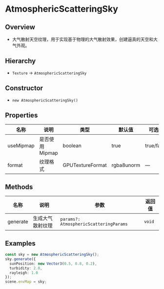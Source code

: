 # AtmosphericScatteringSky

## Overview
- 大气散射天空纹理，用于实现基于物理的大气散射效果，创建逼真的天空和大气外观。

## Hierarchy
- `Texture` → `AtmosphericScatteringSky`

## Constructor
- `new AtmosphericScatteringSky()`

## Properties
| 名称 | 说明 | 类型 | 默认值 | 可选值 |
| --- | --- | --- | --- | --- |
| useMipmap | 是否使用Mipmap | boolean | true | true/false |
| format | 纹理格式 | GPUTextureFormat | rgba8unorm | — |

## Methods
| 名称 | 说明 | 参数 | 返回值 |
| --- | --- | --- | --- |
| generate | 生成大气散射纹理 | `params?: AtmosphericScatteringParams` | `void` |

## Examples
```ts
const sky = new AtmosphericScatteringSky();
sky.generate({
  sunPosition: new Vector3(0.5, 0.8, 0.2),
  turbidity: 2.0,
  rayleigh: 1.0
});
scene.envMap = sky;
```